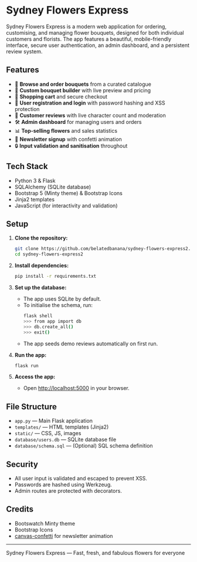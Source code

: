 # Sydney Flowers Express

Sydney Flowers Express is a modern web application for ordering, customising, and managing flower bouquets, designed for both individual customers and florists. The app features a beautiful, mobile-friendly interface, secure user authentication, an admin dashboard, and a persistent review system.

## Features

- 🌸 **Browse and order bouquets** from a curated catalogue
- 🎨 **Custom bouquet builder** with live preview and pricing
- 🛒 **Shopping cart** and secure checkout
- 👤 **User registration and login** with password hashing and XSS protection
- 📝 **Customer reviews** with live character count and moderation
- 🛠️ **Admin dashboard** for managing users and orders
- 📊 **Top-selling flowers** and sales statistics
- 💌 **Newsletter signup** with confetti animation
- 🔒 **Input validation and sanitisation** throughout

## Tech Stack

- Python 3 & Flask
- SQLAlchemy (SQLite database)
- Bootstrap 5 (Minty theme) & Bootstrap Icons
- Jinja2 templates
- JavaScript (for interactivity and validation)

## Setup

1. **Clone the repository:**
   ```sh
   git clone https://github.com/belatedbanana/sydney-flowers-express2.git
   cd sydney-flowers-express2
   ```

2. **Install dependencies:**
   ```sh
   pip install -r requirements.txt
   ```

3. **Set up the database:**
   - The app uses SQLite by default.
   - To initialise the schema, run:
     ```sh
     flask shell
     >>> from app import db
     >>> db.create_all()
     >>> exit()
     ```
   - The app seeds demo reviews automatically on first run.

4. **Run the app:**
   ```sh
   flask run
   ```

5. **Access the app:**
   - Open [http://localhost:5000](http://localhost:5000) in your browser.

## File Structure

- `app.py` — Main Flask application
- `templates/` — HTML templates (Jinja2)
- `static/` — CSS, JS, images
- `database/users.db` — SQLite database file
- `database/schema.sql` — (Optional) SQL schema definition

## Security

- All user input is validated and escaped to prevent XSS.
- Passwords are hashed using Werkzeug.
- Admin routes are protected with decorators.

## Credits

- Bootswatch Minty theme
- Bootstrap Icons
- [canvas-confetti](https://www.npmjs.com/package/canvas-confetti) for newsletter animation

---

Sydney Flowers Express — Fast, fresh, and fabulous flowers for everyone